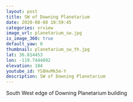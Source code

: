 ```yaml
---
layout: post
title: SW of Downing Planetarium
date: 2020-08-08 10:59:45
categories: vrview
image_url: planetarium_sw.jpg
is_image_360: true
default_yaw: 0
thumbnail: planetarium_sw_th.jpg
lat: 36.814453
lon: -119.7444892
elevation: 104
youtube_id: YS8HvMk5m-Y
description: SW of Downing Planetarium
---
```

South West edge of Downing Planetarium building
